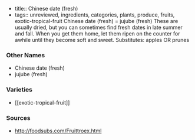 - title:: Chinese date (fresh)
- tags:: unreviewed, ingredients, categories, plants, produce, fruits, exotic-tropical-fruit
Chinese date (fresh) = jujube (fresh) These are usually dried, but you can sometimes find fresh dates in late summer and fall. When you get them home, let them ripen on the counter for awhile until they become soft and sweet. Substitutes: apples OR prunes

### Other Names

* Chinese date (fresh)
* jujube (fresh)

### Varieties

* [[exotic-tropical-fruit]]

### Sources
* http://foodsubs.com/Fruittroex.html
